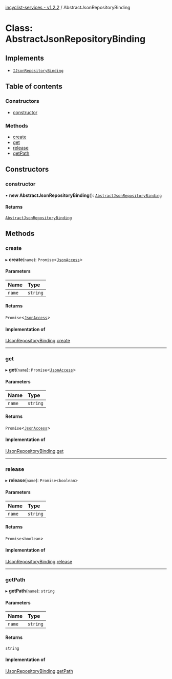[incyclist-services - v1.2.2](../README.md) / AbstractJsonRepositoryBinding

# Class: AbstractJsonRepositoryBinding

## Implements

- [`IJsonRepositoryBinding`](../interfaces/IJsonRepositoryBinding.md)

## Table of contents

### Constructors

- [constructor](AbstractJsonRepositoryBinding.md#constructor)

### Methods

- [create](AbstractJsonRepositoryBinding.md#create)
- [get](AbstractJsonRepositoryBinding.md#get)
- [release](AbstractJsonRepositoryBinding.md#release)
- [getPath](AbstractJsonRepositoryBinding.md#getpath)

## Constructors

### constructor

• **new AbstractJsonRepositoryBinding**(): [`AbstractJsonRepositoryBinding`](AbstractJsonRepositoryBinding.md)

#### Returns

[`AbstractJsonRepositoryBinding`](AbstractJsonRepositoryBinding.md)

## Methods

### create

▸ **create**(`name`): `Promise`\<[`JsonAccess`](../README.md#jsonaccess)\>

#### Parameters

| Name | Type |
| :------ | :------ |
| `name` | `string` |

#### Returns

`Promise`\<[`JsonAccess`](../README.md#jsonaccess)\>

#### Implementation of

[IJsonRepositoryBinding](../interfaces/IJsonRepositoryBinding.md).[create](../interfaces/IJsonRepositoryBinding.md#create)

___

### get

▸ **get**(`name`): `Promise`\<[`JsonAccess`](../README.md#jsonaccess)\>

#### Parameters

| Name | Type |
| :------ | :------ |
| `name` | `string` |

#### Returns

`Promise`\<[`JsonAccess`](../README.md#jsonaccess)\>

#### Implementation of

[IJsonRepositoryBinding](../interfaces/IJsonRepositoryBinding.md).[get](../interfaces/IJsonRepositoryBinding.md#get)

___

### release

▸ **release**(`name`): `Promise`\<`boolean`\>

#### Parameters

| Name | Type |
| :------ | :------ |
| `name` | `string` |

#### Returns

`Promise`\<`boolean`\>

#### Implementation of

[IJsonRepositoryBinding](../interfaces/IJsonRepositoryBinding.md).[release](../interfaces/IJsonRepositoryBinding.md#release)

___

### getPath

▸ **getPath**(`name`): `string`

#### Parameters

| Name | Type |
| :------ | :------ |
| `name` | `string` |

#### Returns

`string`

#### Implementation of

[IJsonRepositoryBinding](../interfaces/IJsonRepositoryBinding.md).[getPath](../interfaces/IJsonRepositoryBinding.md#getpath)
